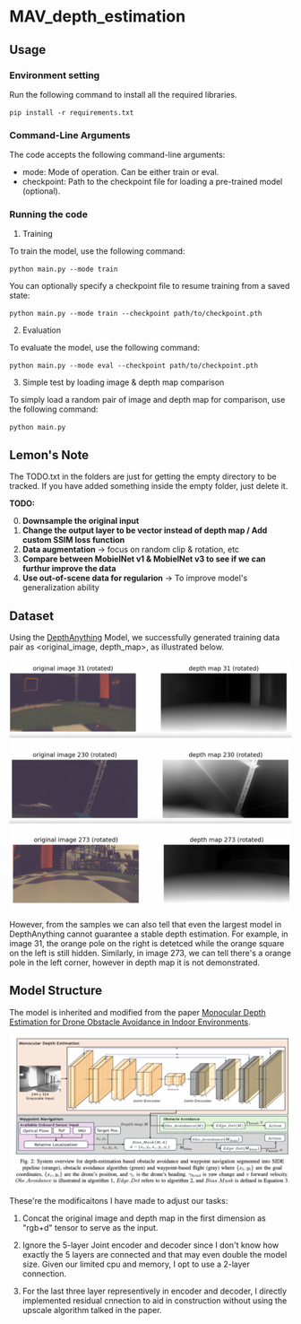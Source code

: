# MAV_depth_estimation

## Usage

### Environment setting

Run the following command to install all the required libraries.

`pip install -r requirements.txt`

### Command-Line Arguments

The code accepts the following command-line arguments:

- mode: Mode of operation. Can be either train or eval.
- checkpoint: Path to the checkpoint file for loading a pre-trained model (optional).

### Running the code

1. Training

To train the model, use the following command:

`python main.py --mode train`

You can optionally specify a checkpoint file to resume training from a saved state:

`python main.py --mode train --checkpoint path/to/checkpoint.pth`

2. Evaluation

To evaluate the model, use the following command:

`python main.py --mode eval --checkpoint path/to/checkpoint.pth`

3. Simple test by loading image & depth map comparison

To simply load a random pair of image and depth map for comparison, use the following command:

`python main.py`

## Lemon's Note

The TODO.txt in the folders are just for getting the empty directory to be tracked. If you have added something inside the empty folder, just delete it. 

**TODO:**

0. **Downsample the original input**
1. **Change the output layer to be vector instead of depth map / Add custom SSIM loss function**
2. **Data augmentation** -> focus on random clip & rotation, etc
3.  **Compare between MobielNet v1 & MobielNet v3 to see if we can furthur improve the data**
4. **Use out-of-scene data for regularion** -> To improve model's generalization ability


## Dataset 

Using the [DepthAnything](https://github.com/LiheYoung/Depth-Anything?tab=readme-ov-file) Model, we successfully generated training data pair as <original_image, depth_map>, as illustrated below.

![image](./assets/training_data_1.png)

However, from the samples we can also tell that even the largest model in DepthAnything cannot guarantee a stable depth estimation. For example, in image 31, the orange pole on the right is detetced while the orange square on the left is still hidden. Similarly, in image 273, we can tell there's a orange pole in the left corner, however in depth map it is not demonstrated. 


## Model Structure

The model is inherited and modified from the paper [Monocular Depth Estimation for Drone Obstacle Avoidance in Indoor
Environments](https://www-video.eecs.berkeley.edu/papers/Drone_Paper_V_Final.pdf). 

![image](./assets/original_model_structure.png)

These're the modificaitons I have made to adjust our tasks:

1. Concat the original image and depth map in the first dimension as "rgb+d" tensor to serve as the input.

2. Ignore the 5-layer Joint encoder and decoder since I don't know how exactly the 5 layers are connected and that may even double the model size. Given our limited cpu and memory, I opt to use a 2-layer connection.

3. For the last three layer representively in encoder and decoder, I directly implemented residual cnnection to aid in construction without using the upscale algorithm talked in the paper.
